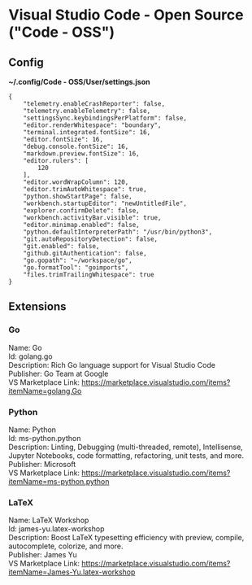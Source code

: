 # Visual Studio Code - Open Source ("Code - OSS")

## Config

**~/.config/Code - OSS/User/settings.json**

```
{
    "telemetry.enableCrashReporter": false,
    "telemetry.enableTelemetry": false,
    "settingsSync.keybindingsPerPlatform": false,
    "editor.renderWhitespace": "boundary",
    "terminal.integrated.fontSize": 16,
    "editor.fontSize": 16,
    "debug.console.fontSize": 16,
    "markdown.preview.fontSize": 16,
    "editor.rulers": [
        120
    ],
    "editor.wordWrapColumn": 120,
    "editor.trimAutoWhitespace": true,
    "python.showStartPage": false,
    "workbench.startupEditor": "newUntitledFile",
    "explorer.confirmDelete": false,
    "workbench.activityBar.visible": true,
    "editor.minimap.enabled": false,
    "python.defaultInterpreterPath": "/usr/bin/python3",
    "git.autoRepositoryDetection": false,
    "git.enabled": false,
    "github.gitAuthentication": false,
    "go.gopath": "~/workspace/go",
    "go.formatTool": "goimports",
    "files.trimTrailingWhitespace": true
}
```

## Extensions

### Go

Name: Go  
Id: golang.go  
Description: Rich Go language support for Visual Studio Code  
Publisher: Go Team at Google  
VS Marketplace Link: https://marketplace.visualstudio.com/items?itemName=golang.Go  

### Python

Name: Python  
Id: ms-python.python  
Description: Linting, Debugging (multi-threaded, remote), Intellisense, Jupyter Notebooks, code formatting, refactoring, unit tests, and more.  
Publisher: Microsoft  
VS Marketplace Link: https://marketplace.visualstudio.com/items?itemName=ms-python.python  

### LaTeX

Name: LaTeX Workshop  
Id: james-yu.latex-workshop  
Description: Boost LaTeX typesetting efficiency with preview, compile, autocomplete, colorize, and more.  
Publisher: James Yu  
VS Marketplace Link: https://marketplace.visualstudio.com/items?itemName=James-Yu.latex-workshop  

